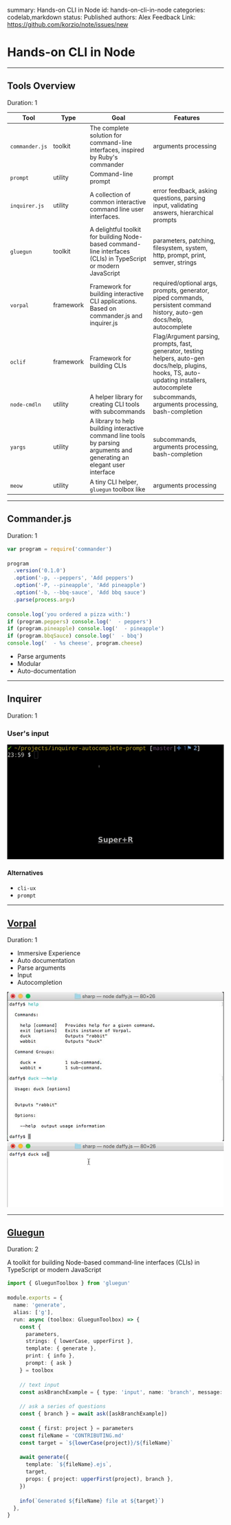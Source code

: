 summary: Hands-on CLI in Node
id: hands-on-cli-in-node
categories: codelab,markdown
status: Published 
authors: Alex
Feedback Link: https://github.com/korzio/note/issues/new

# Hands-on CLI in Node

---

## Tools Overview
Duration: 1

| Tool           | Type      | Goal          | Features  |
| -------------- | --------- | ------------- | --------- |
| `commander.js` | toolkit   | The complete solution for command-line interfaces, inspired by Ruby's commander      | arguments processing |
| `prompt`       | utility   | Command-line prompt | prompt |
| `inquirer.js`  | utility   | A collection of common interactive command line user interfaces. | error feedback, asking questions, parsing input, validating answers, hierarchical prompts |
| `gluegun`      | toolkit   | A delightful toolkit for building Node-based command-line interfaces (CLIs) in TypeScript or modern JavaScript      | parameters, patching, filesystem, system, http, prompt, print, semver, strings |
| `vorpal`       | framework | Framework for building interactive CLI applications. Based on commander.js and inquirer.js | required/optional args, prompts, generator, piped commands, persistent command history, auto-gen docs/help, autocomplete |
| `oclif`        | framework | Framework for building CLIs  | Flag/Argument parsing, prompts, fast, generator, testing helpers, auto-gen docs/help, plugins, hooks, TS, auto-updating installers, autocomplete |
| `node-cmdln`   | utility   | A helper library for creating CLI tools with subcommands | subcommands, arguments processing, bash-completion |
| `yargs`        | utility   | A library to help building interactive command line tools by parsing arguments and generating an elegant user interface | subcommands, arguments processing, bash-completion |
| `meow`         | utility   | A tiny CLI helper, `gluegun` toolbox like | arguments processing |

---

## Commander.js
Duration: 1

```javascript
var program = require('commander')

program
  .version('0.1.0')
  .option('-p, --peppers', 'Add peppers')
  .option('-P, --pineapple', 'Add pineapple')
  .option('-b, --bbq-sauce', 'Add bbq sauce')
  .parse(process.argv)

console.log('you ordered a pizza with:')
if (program.peppers) console.log('  - peppers')
if (program.pineapple) console.log('  - pineapple')
if (program.bbqSauce) console.log('  - bbq')
console.log('  - %s cheese', program.cheese)
```

- Parse arguments
- Modular
- Auto-documentation

---

## Inquirer
Duration: 1

### User's input

![Inquirer DEMO Gif](assets/inquirer.gif)

#### Alternatives

- `cli-ux`
- `prompt`

---

## [Vorpal](https://vorpal.js.org/)
Duration: 1

- Immersive Experience
- Auto documentation
- Parse arguments
- Input 
- Autocompletion

![vorpal](assets/vorpal_help.jpg) 
![daffy](assets/daffy_opt.gif)
  
---

## [Gluegun](https://github.com/infinitered/gluegun)
Duration: 2

A toolkit for building Node-based command-line interfaces (CLIs) in TypeScript or modern JavaScript

```ts
import { GluegunToolbox } from 'gluegun'

module.exports = {
  name: 'generate',
  alias: ['g'],
  run: async (toolbox: GluegunToolbox) => {
    const {
      parameters,
      strings: { lowerCase, upperFirst },
      template: { generate },
      print: { info },
      prompt: { ask }
    } = toolbox

    // text input
    const askBranchExample = { type: 'input', name: 'branch', message: 'What would be an example for branch naming convention?' }

    // ask a series of questions
    const { branch } = await ask([askBranchExample])

    const { first: project } = parameters
    const fileName = 'CONTRIBUTING.md'
    const target = `${lowerCase(project)}/${fileName}`

    await generate({
      template: `${fileName}.ejs`,
      target,
      props: { project: upperFirst(project), branch },
    })

    info(`Generated ${fileName} file at ${target}`)
  },
}
```
